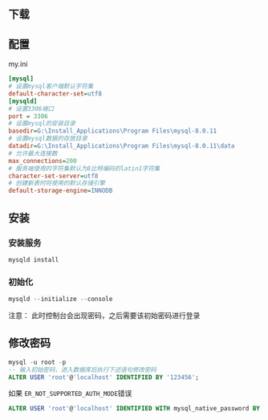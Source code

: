 ## 下载

## 配置
my.ini
``` ini
[mysql]
# 设置mysql客户端默认字符集
default-character-set=utf8
[mysqld]
# 设置3306端口
port = 3306 
# 设置mysql的安装目录
basedir=G:\Install_Applications\Program Files\mysql-8.0.11
# 设置mysql数据的存放目录
datadir=G:\Install_Applications\Program Files\mysql-8.0.11\data
# 允许最大连接数
max_connections=200
# 服务端使用的字符集默认为8比特编码的latin1字符集
character-set-server=utf8
# 创建新表时将使用的默认存储引擎
default-storage-engine=INNODB 
```

## 安装

### 安装服务
``` powershell
mysqld install
```

### 初始化
``` powershell
mysqld --initialize --console
```
注意： 此时控制台会出现密码，之后需要该初始密码进行登录


## 修改密码
```sql
mysql -u root -p
-- 输入初始密码，进入数据库后执行下述语句修改密码
ALTER USER 'root'@'localhost' IDENTIFIED BY '123456';
```

如果 ```ER_NOT_SUPPORTED_AUTH_MODE```错误
```sql
ALTER USER 'root'@'localhost' IDENTIFIED WITH mysql_native_password BY '123456';
```
